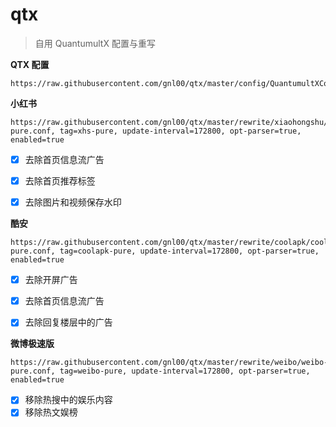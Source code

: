 # qtx
> 自用 QuantumultX 配置与重写

**QTX 配置**

```
https://raw.githubusercontent.com/gnl00/qtx/master/config/QuantumultXConfig.conf
```

**小红书**

```
https://raw.githubusercontent.com/gnl00/qtx/master/rewrite/xiaohongshu/xhs-pure.conf, tag=xhs-pure, update-interval=172800, opt-parser=true, enabled=true
```

- [x] 去除首页信息流广告
- [x] 去除首页推荐标签
- [x] 去除图片和视频保存水印



**酷安**

```
https://raw.githubusercontent.com/gnl00/qtx/master/rewrite/coolapk/coolapk-pure.conf, tag=coolapk-pure, update-interval=172800, opt-parser=true, enabled=true
```

- [x] 去除开屏广告
- [x] 去除首页信息流广告
- [x] 去除回复楼层中的广告


**微博极速版**

```
https://raw.githubusercontent.com/gnl00/qtx/master/rewrite/weibo/weibo-pure.conf, tag=weibo-pure, update-interval=172800, opt-parser=true, enabled=true
```

- [x] 移除热搜中的娱乐内容
- [x] 移除热文娱榜